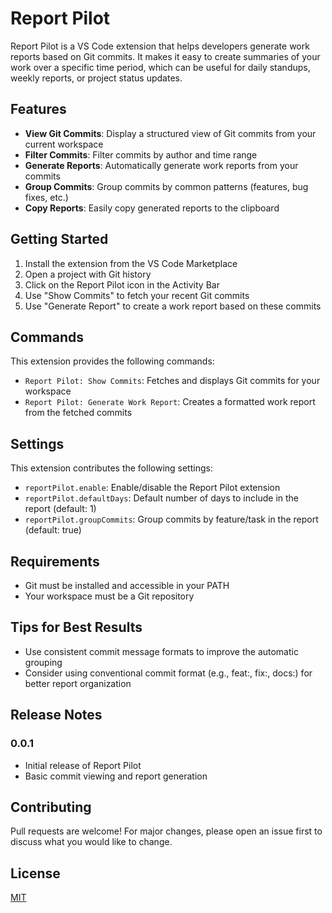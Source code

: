 # Report Pilot

Report Pilot is a VS Code extension that helps developers generate work reports based on Git commits. It makes it easy to create summaries of your work over a specific time period, which can be useful for daily standups, weekly reports, or project status updates.

## Features

- **View Git Commits**: Display a structured view of Git commits from your current workspace
- **Filter Commits**: Filter commits by author and time range
- **Generate Reports**: Automatically generate work reports from your commits
- **Group Commits**: Group commits by common patterns (features, bug fixes, etc.)
- **Copy Reports**: Easily copy generated reports to the clipboard

## Getting Started

1. Install the extension from the VS Code Marketplace
2. Open a project with Git history
3. Click on the Report Pilot icon in the Activity Bar
4. Use "Show Commits" to fetch your recent Git commits
5. Use "Generate Report" to create a work report based on these commits

## Commands

This extension provides the following commands:

- `Report Pilot: Show Commits`: Fetches and displays Git commits for your workspace
- `Report Pilot: Generate Work Report`: Creates a formatted work report from the fetched commits

## Settings

This extension contributes the following settings:

- `reportPilot.enable`: Enable/disable the Report Pilot extension
- `reportPilot.defaultDays`: Default number of days to include in the report (default: 1)
- `reportPilot.groupCommits`: Group commits by feature/task in the report (default: true)

## Requirements

- Git must be installed and accessible in your PATH
- Your workspace must be a Git repository

## Tips for Best Results

- Use consistent commit message formats to improve the automatic grouping
- Consider using conventional commit format (e.g., feat:, fix:, docs:) for better report organization

## Release Notes

### 0.0.1

- Initial release of Report Pilot
- Basic commit viewing and report generation

## Contributing

Pull requests are welcome! For major changes, please open an issue first to discuss what you would like to change.

## License

[MIT](LICENSE)
